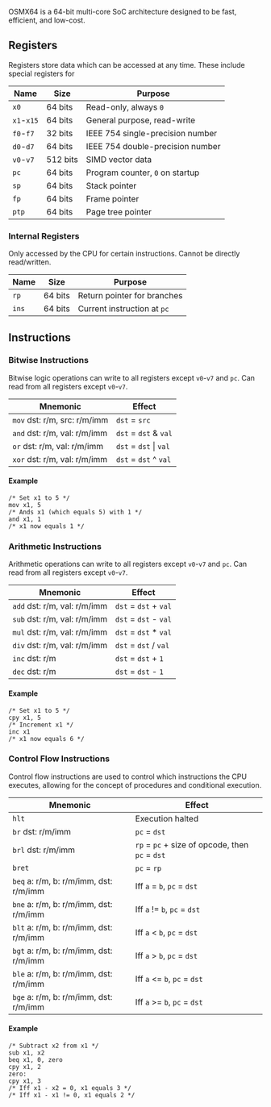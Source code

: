 OSMX64 is a 64-bit multi-core SoC architecture designed to be fast, efficient, and low-cost.

## Registers

Registers store data which can be accessed at any time. These include special registers for

| Name       | Size     | Purpose                             |
| ---------- | -------- | ----------------------------------- |
| `x0`       | 64 bits  | Read-only, always `0`               |
| `x1`-`x15` | 64 bits  | General purpose, read-write         |
| `f0`-`f7`  | 32 bits  | IEEE 754 single-precision number    |
| `d0`-`d7`  | 64 bits  | IEEE 754 double-precision number    |
| `v0`-`v7`  | 512 bits | SIMD vector data                    |
| `pc`       | 64 bits  | Program counter, `0` on startup     |
| `sp`       | 64 bits  | Stack pointer                       |
| `fp`       | 64 bits  | Frame pointer                       |
| `ptp`      | 64 bits  | Page tree pointer                   |

### Internal Registers

Only accessed by the CPU for certain instructions. Cannot be directly read/written.

| Name  | Size    | Purpose                     |
| ----- | ------- | --------------------------- |
| `rp`  | 64 bits | Return pointer for branches |
| `ins` | 64 bits | Current instruction at `pc` |

## Instructions

### Bitwise Instructions

Bitwise logic operations can write to all registers except `v0`-`v7` and `pc`. Can read from all registers except `v0`-`v7`.

| Mnemonic                     | Effect                 |
| ---------------------------- | ---------------------- |
| `mov` dst: r/m, src: r/m/imm | `dst` = `src`          |
| `and` dst: r/m, val: r/m/imm | `dst` = `dst` & `val`  |
| `or` dst: r/m, val: r/m/imm  | `dst` = `dst` \| `val` |
| `xor` dst: r/m, val: r/m/imm | `dst` = `dst` ^ `val`  |

#### Example
```
/* Set x1 to 5 */
mov x1, 5
/* Ands x1 (which equals 5) with 1 */
and x1, 1
/* x1 now equals 1 */
```

### Arithmetic Instructions

Arithmetic operations can write to all registers except `v0`-`v7` and `pc`. Can read from all registers except `v0`-`v7`.

| Mnemonic                     | Effect                |
| ---------------------------- | --------------------- |
| `add` dst: r/m, val: r/m/imm | `dst` = `dst` + `val` |
| `sub` dst: r/m, val: r/m/imm | `dst` = `dst` - `val` |
| `mul` dst: r/m, val: r/m/imm | `dst` = `dst` * `val` |
| `div` dst: r/m, val: r/m/imm | `dst` = `dst` / `val` |
| `inc` dst: r/m               | `dst` = `dst` + `1`   |
| `dec` dst: r/m               | `dst` = `dst` - `1`   |

#### Example
```
/* Set x1 to 5 */
cpy x1, 5
/* Increment x1 */
inc x1
/* x1 now equals 6 */
```

### Control Flow Instructions

Control flow instructions are used to control which instructions the CPU executes, allowing for the concept of procedures and conditional execution.

| Mnemonic                               | Effect                                          |
| -------------------------------------- | ----------------------------------------------- |
| `hlt`                                  | Execution halted                                |
| `br` dst: r/m/imm                      | `pc` = `dst`                                    |
| `brl` dst: r/m/imm                     | `rp` = `pc` + size of opcode, then `pc` = `dst` |
| `bret`                                 | `pc` = `rp`                                     |
| `beq` a: r/m, b: r/m/imm, dst: r/m/imm | Iff `a` = `b`, `pc` = `dst`                     |
| `bne` a: r/m, b: r/m/imm, dst: r/m/imm | Iff `a` != `b`, `pc` = `dst`                    |
| `blt` a: r/m, b: r/m/imm, dst: r/m/imm | Iff `a` < `b`, `pc` = `dst`                     |
| `bgt` a: r/m, b: r/m/imm, dst: r/m/imm | Iff `a` > `b`, `pc` = `dst`                     |
| `ble` a: r/m, b: r/m/imm, dst: r/m/imm | Iff `a` <= `b`, `pc` = `dst`                    |
| `bge` a: r/m, b: r/m/imm, dst: r/m/imm | Iff `a` >= `b`, `pc` = `dst`                    |

#### Example
```
/* Subtract x2 from x1 */
sub x1, x2
beq x1, 0, zero
cpy x1, 2
zero:
cpy x1, 3
/* Iff x1 - x2 = 0, x1 equals 3 */
/* Iff x1 - x1 != 0, x1 equals 2 */
